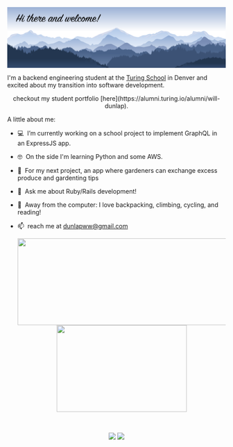 <img align="center" src="https://github.com/dunlapww/dunlapww/blob/main/icons/mtn_landscape_welcome.png" width="1000"/>

I'm a backend engineering student at the [Turing School](https://turing.io/) in Denver and excited about my transition into software development.  
<div align="center">checkout my student portfolio [here](https://alumni.turing.io/alumni/will-dunlap). </div>

A little about me:
- 💻 &nbsp;I’m currently working on a school project to implement GraphQL in an ExpressJS app.
- 🤓  &nbsp;On the side I'm learning Python and some AWS.
- 🤔  &nbsp;For my next project, an app where gardeners can exchange excess produce and gardenting tips
- 💬  &nbsp;Ask me about Ruby/Rails development!
- 🧗  &nbsp;Away from the computer: I love backpacking, climbing, cycling, and reading!
- 📫  &nbsp;reach me at dunlapww@gmail.com

  
  <div align="center">
    <a href="https://github.com/dunlapww/github-readme-stats">
      <img align="center" src="https://github-readme-stats.vercel.app/api?username=dunlapww&show_icons=true&theme=prussian" height="200" width="500"/>
    </a>
    <a href="https://github.com/dunlapww/github-readme-stats">
      <img align="center" src="https://github-readme-stats.vercel.app/api/top-langs/?username=dunlapww&theme=prussian" height="200" width="300"/>
    </a>
  </div>
  <br>
  <br>

<p id="socialIcons" align="center">
    <a href="https://www.linkedin.com/in/willwdunlap/" alt="LinkedIn">
        <img src="https://img.shields.io/badge/-LinkedIn-blue?style=flat-square&logo=linkedin" /></a>
    <a href="https://www.codewars.com/users/dunlapww" alt="Codewars">
        <img src="https://www.codewars.com/users/dunlapww/badges/micro" /></a> 
</p>

